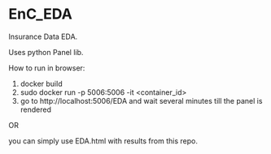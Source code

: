 # EnC_EDA
Insurance Data EDA.

Uses python Panel lib. 

How to run in browser:
1. docker build
2. sudo docker run  -p 5006:5006 -it <container_id>
3. go to  http://localhost:5006/EDA and wait several minutes till the panel is rendered

OR

you can simply use EDA.html with results from this repo. 